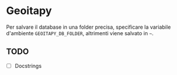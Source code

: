 # Geoitapy

Per salvare il database in una folder precisa, specificare la variabile d'ambiente `GEOITAPY_DB_FOLDER`, altrimenti viene salvato in `~`.

## TODO 

- [ ]  Docstrings